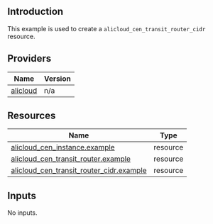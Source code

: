 <!-- BEGIN_TF_DOCS -->
## Introduction

This example is used to create a `alicloud_cen_transit_router_cidr` resource.

## Providers

| Name | Version |
|------|---------|
| <a name="provider_alicloud"></a> [alicloud](#provider\_alicloud) | n/a |

## Resources

| Name | Type |
|------|------|
| [alicloud_cen_instance.example](https://registry.terraform.io/providers/aliyun/alicloud/latest/docs/resources/cen_instance) | resource |
| [alicloud_cen_transit_router.example](https://registry.terraform.io/providers/aliyun/alicloud/latest/docs/resources/cen_transit_router) | resource |
| [alicloud_cen_transit_router_cidr.example](https://registry.terraform.io/providers/aliyun/alicloud/latest/docs/resources/cen_transit_router_cidr) | resource |

## Inputs

No inputs.
<!-- END_TF_DOCS -->    